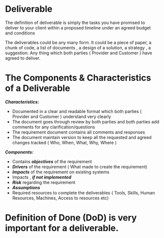 
# Deliverable

The definition of deliverable is simply the tasks you have promised to deliver to your client within a proposed timeline under an agreed budget and conditions

The deliverables could be any many form. It could be a piece of paper, a chunk of code, a list of documents , a design of a solution, a strategy , a suggestion. Any thing which both parties ( Provider and Customer ) have agreed to deliver.

# The Components & Characteristics of a Deliverable

***Characteristics:***

- Documented in a clear and readable format which both parties ( Provider and Customer ) understand very clearly
- The document goes through review by both parties and both parties add comments for any clarification/questions
- The requirement document contains all comments and responses
- The document maintain version to keep all the requested and agreed changes tracked ( Who, When, What, Why, Where )

***Components:***

- Contains ***objectives*** of the requirement
- ***Drivers*** of the requirement ( What made to create the requirement)
- ***Impacts*** of the requirement on existing systems
- Impacts , ***if not implemented***
- ***Risk*** regarding the requirement
- ***Assumptions***
- Required resources to complete the deliverables ( Tools, Skills, Human Resources, Machines, Access to resources etc)

# Definition of Done (DoD) is very important for a deliverable. 

